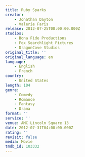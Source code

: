 ```yaml
---
title: Ruby Sparks
creator:
    - Jonathan Dayton
    - Valerie Faris
release: 2012-07-25T00:00:00.000Z
studios:
    - Bona Fide Productions
    - Fox Searchlight Pictures
    - DragonCove Studios
original_title: ''
original_language: en
language:
    - English
    - French
country:
    - United States
length: 104
genre:
    - Comedy
    - Romance
    - Fantasy
    - Drama
format: ''
service: ''
venue: AMC Lincoln Square 13
date: 2012-07-31T04:00:00.000Z
rating: ''
revisit: false
media: Movie
tmdb_id: 103332
---
```



